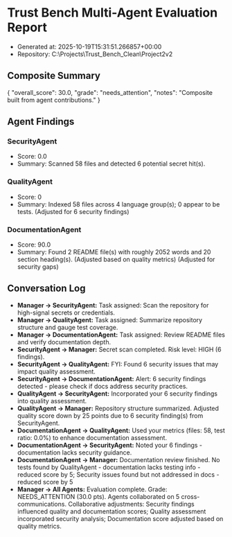 # Trust Bench Multi-Agent Evaluation Report
- Generated at: 2025-10-19T15:31:51.266857+00:00
- Repository: C:\Projects\Trust_Bench_Clean\Project2v2

## Composite Summary
{
  "overall_score": 30.0,
  "grade": "needs_attention",
  "notes": "Composite built from agent contributions."
}

## Agent Findings
### SecurityAgent
- Score: 0.0
- Summary: Scanned 58 files and detected 6 potential secret hit(s).

### QualityAgent
- Score: 0
- Summary: Indexed 58 files across 4 language group(s); 0 appear to be tests. (Adjusted for 6 security findings)

### DocumentationAgent
- Score: 90.0
- Summary: Found 2 README file(s) with roughly 2052 words and 20 section heading(s). (Adjusted based on quality metrics) (Adjusted for security gaps)


## Conversation Log
- **Manager -> SecurityAgent:** Task assigned: Scan the repository for high-signal secrets or credentials.
- **Manager -> QualityAgent:** Task assigned: Summarize repository structure and gauge test coverage.
- **Manager -> DocumentationAgent:** Task assigned: Review README files and verify documentation depth.
- **SecurityAgent -> Manager:** Secret scan completed. Risk level: HIGH (6 findings).
- **SecurityAgent -> QualityAgent:** FYI: Found 6 security issues that may impact quality assessment.
- **SecurityAgent -> DocumentationAgent:** Alert: 6 security findings detected - please check if docs address security practices.
- **QualityAgent -> SecurityAgent:** Incorporated your 6 security findings into quality assessment.
- **QualityAgent -> Manager:** Repository structure summarized. Adjusted quality score down by 25 points due to 6 security finding(s) from SecurityAgent.
- **DocumentationAgent -> QualityAgent:** Used your metrics (files: 58, test ratio: 0.0%) to enhance documentation assessment.
- **DocumentationAgent -> SecurityAgent:** Noted your 6 findings - documentation lacks security guidance.
- **DocumentationAgent -> Manager:** Documentation review finished. No tests found by QualityAgent - documentation lacks testing info - reduced score by 5; Security issues found but not addressed in docs - reduced score by 5
- **Manager -> All Agents:** Evaluation complete. Grade: NEEDS_ATTENTION (30.0 pts). Agents collaborated on 5 cross-communications. Collaborative adjustments: Security findings influenced quality and documentation scores; Quality assessment incorporated security analysis; Documentation score adjusted based on quality metrics.